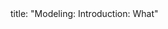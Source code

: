 <frontmatter>
title: "Modeling: Introduction: What"
</frontmatter>

<include src="unit-inPage-asFlat.md" boilerplate />
